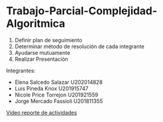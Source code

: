 # Trabajo-Parcial-Complejidad-Algoritmica
1) Definir plan de seguimiento
2) Determinar método de resolución de cada integrante
3) Ayudarse mutuamente
4) Realizar Presentación

Integrantes:
- Elena Salcedo Salazar   U202014828
- Luis Pineda Knox        U201915747
- Nicole Price Torrejon   U201921559
- Jorge Mercado Fassioli  U201811355

[Video reporte de actividades](https://youtu.be/YWHFkhybiKI)

